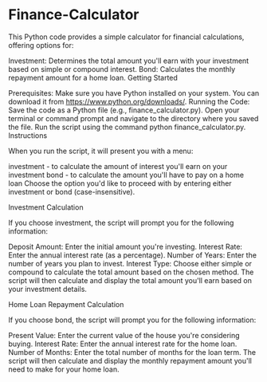 # Finance-Calculator

This Python code provides a simple calculator for financial calculations, offering options for:

Investment: Determines the total amount you'll earn with your investment based on simple or compound interest.
Bond: Calculates the monthly repayment amount for a home loan.
Getting Started

Prerequisites:
Make sure you have Python installed on your system. You can download it from https://www.python.org/downloads/.
Running the Code:
Save the code as a Python file (e.g., finance_calculator.py).
Open your terminal or command prompt and navigate to the directory where you saved the file.
Run the script using the command python finance_calculator.py.
Instructions

When you run the script, it will present you with a menu:

investment - to calculate the amount of interest you'll earn on your investment
bond - to calculate the amount you'll have to pay on a home loan
Choose the option you'd like to proceed with by entering either investment or bond (case-insensitive).

Investment Calculation

If you choose investment, the script will prompt you for the following information:

Deposit Amount: Enter the initial amount you're investing.
Interest Rate: Enter the annual interest rate (as a percentage).
Number of Years: Enter the number of years you plan to invest.
Interest Type: Choose either simple or compound to calculate the total amount based on the chosen method.
The script will then calculate and display the total amount you'll earn based on your investment details.

Home Loan Repayment Calculation

If you choose bond, the script will prompt you for the following information:

Present Value: Enter the current value of the house you're considering buying.
Interest Rate: Enter the annual interest rate for the home loan.
Number of Months: Enter the total number of months for the loan term.
The script will then calculate and display the monthly repayment amount you'll need to make for your home loan.

